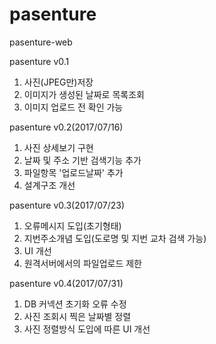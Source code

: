 # pasenture
pasenture-web

pasenture v0.1
1. 사진(JPEG만)저장
2. 이미지가 생성된 날짜로 목록조회
3. 이미지 업로드 전 확인 가능


pasenture v0.2(2017/07/16)
1. 사진 상세보기 구현
2. 날짜 및 주소 기반 검색기능 추가
3. 파일항목 '업로드날짜' 추가
4. 설계구조 개선

pasenture v0.3(2017/07/23)
1. 오류메시지 도입(초기형태)
2. 지번주소개념 도입(도로명 및 지번 교차 검색 가능)
3. UI 개선
4. 원격서버에서의 파일업로드 제한

pasenture v0.4(2017/07/31)
1. DB 커넥션 초기화 오류 수정
2. 사진 조회시 찍은 날짜별 정렬
3. 사진 정렬방식 도입에 따른 UI 개선 